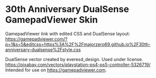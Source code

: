 # 30th Anniversary DualSense GamepadViewer Skin
GamepadViewer link with edited CSS and DualSense layout:
https://gamepadviewer.com/?p=1&s=5&editcss=https%3A%2F%2Fmajorzero69.github.io%2F30th-anniversary-dualsense%2Fstyle.css

DualSense vector created by everesd_design. Used under license.
https://pixabay.com/vectors/playstation-ps4-ps5-controller-5326719/
Intended for use on https://gamepadviewer.com.